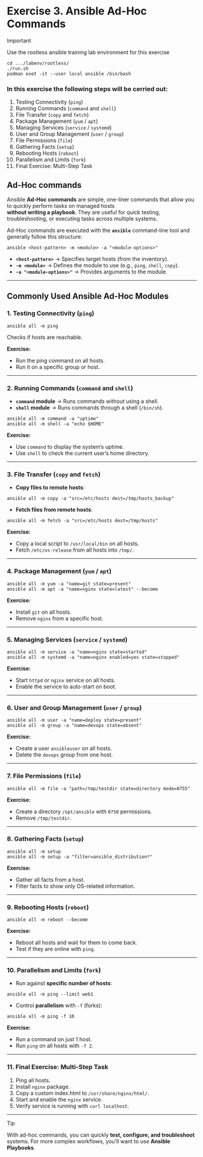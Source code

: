 # Exercise 3. Ansible Ad-Hoc Commands

> [!IMPORTANT]
> Use the rootless ansible training lab environment for this exercise
> ```
> cd .../labenv/rootless/
> ./run.sh
> podman exet -it --user local ansible /bin/bash
> ```

### In this exercise the following steps will be cerried out:

1. Testing Connectivity (`ping`)
2. Running Commands (`command` and `shell`)
3. File Transfer (`copy` and `fetch`)
4. Package Management (`yum` / `apt`)
5. Managing Services (`service` / `systemd`)
6. User and Group Management (`user` / `group`)
7. File Permissions (`file`)
8. Gathering Facts (`setup`)
9. Rebooting Hosts (`reboot`)
10. Parallelism and Limits (`fork`)
11. Final Exercise: Multi-Step Task

## Ad-Hoc commands

Ansible **Ad-Hoc commands** are simple, one-liner commands that allow you to quickly perform tasks on managed hosts  
**without writing a playbook**. They are useful for quick testing, troubleshooting, or executing tasks across multiple systems.

Ad-Hoc commands are executed with the **`ansible`** command-line tool and generally follow this structure:

```
ansible <host-pattern> -m <module> -a "<module-options>"
````

* **`<host-pattern>`** → Specifies target hosts (from the inventory).
* **`-m <module>`** → Defines the module to use (e.g., `ping`, `shell`, `copy`).
* **`-a "<module-options>"`** → Provides arguments to the module.

---

## Commonly Used Ansible Ad-Hoc Modules

### 1. Testing Connectivity (`ping`)

```
ansible all -m ping
```

Checks if hosts are reachable.

**Exercise:**

* Run the ping command on all hosts.
* Run it on a specific group or host.

---

### 2. Running Commands (`command` and `shell`)

* **`command` module** → Runs commands without using a shell.
* **`shell` module** → Runs commands through a shell (`/bin/sh`).

```
ansible all -m command -a "uptime"
ansible all -m shell -a "echo $HOME"
```

**Exercise:**

* Use `command` to display the system’s uptime.
* Use `shell` to check the current user’s home directory.

---

### 3. File Transfer (`copy` and `fetch`)

* **Copy files to remote hosts**:

```
ansible all -m copy -a "src=/etc/hosts dest=/tmp/hosts_backup"
```

* **Fetch files from remote hosts**:

```
ansible all -m fetch -a "src=/etc/hosts dest=/tmp/hosts"
```

**Exercise:**

* Copy a local script to `/usr/local/bin` on all hosts.
* Fetch `/etc/os-release` from all hosts into `/tmp/`.

---

### 4. Package Management (`yum` / `apt`)

```
ansible all -m yum -a "name=git state=present"
ansible all -m apt -a "name=nginx state=latest" --become
```

**Exercise:**

* Install `git` on all hosts.
* Remove `nginx` from a specific host.

---

### 5. Managing Services (`service` / `systemd`)

```
ansible all -m service -a "name=nginx state=started"
ansible all -m systemd -a "name=nginx enabled=yes state=stopped"
```

**Exercise:**

* Start `httpd` or `nginx` service on all hosts.
* Enable the service to auto-start on boot.

---

### 6. User and Group Management (`user` / `group`)

```
ansible all -m user -a "name=deploy state=present"
ansible all -m group -a "name=devops state=absent"
```

**Exercise:**

* Create a user `ansibleuser` on all hosts.
* Delete the `devops` group from one host.

---

### 7. File Permissions (`file`)

```
ansible all -m file -a "path=/tmp/testdir state=directory mode=0755"
```

**Exercise:**

* Create a directory `/opt/ansible` with `0750` permissions.
* Remove `/tmp/testdir`.

---

### 8. Gathering Facts (`setup`)

```
ansible all -m setup
ansible all -m setup -a "filter=ansible_distribution*"
```

**Exercise:**

* Gather all facts from a host.
* Filter facts to show only OS-related information.

---

### 9. Rebooting Hosts (`reboot`)

```
ansible all -m reboot --become
```

**Exercise:**

* Reboot all hosts and wait for them to come back.
* Test if they are online with `ping`.

---

### 10. Parallelism and Limits (`fork`)

* Run against **specific number of hosts**:

```
ansible all -m ping --limit web1
```

* Control **parallelism** with `-f` (forks):

```
ansible all -m ping -f 10
```

**Exercise:**

* Run a command on just 1 host.
* Run `ping` on all hosts with `-f 2`.

---

### 11. Final Exercise: Multi-Step Task

1. Ping all hosts.
2. Install `nginx` package.
3. Copy a custom index.html to `/usr/share/nginx/html/`.
4. Start and enable the `nginx` service.
5. Verify service is running with `curl localhost`.

---
> [!TIP]
> With ad-hoc commands, you can quickly **test, configure, and troubleshoot** systems.
> For more complex workflows, you’ll want to use **Ansible Playbooks**.


